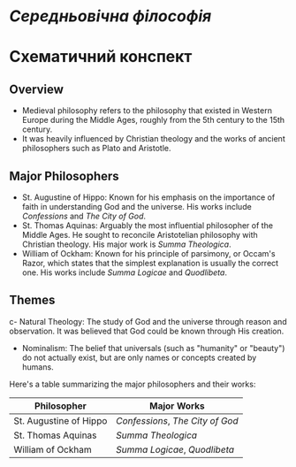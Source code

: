 # _Середньовічна філософія_

# Схематичний конспект

## Overview

- Medieval philosophy refers to the philosophy that existed in Western Europe during the Middle Ages, roughly from the 5th century to the 15th century.
- It was heavily influenced by Christian theology and the works of ancient philosophers such as Plato and Aristotle.

## Major Philosophers

- St. Augustine of Hippo: Known for his emphasis on the importance of faith in understanding God and the universe. His works include _Confessions_ and _The City of God_.
- St. Thomas Aquinas: Arguably the most influential philosopher of the Middle Ages. He sought to reconcile Aristotelian philosophy with Christian theology. His major work is _Summa Theologica_.
- William of Ockham: Known for his principle of parsimony, or Occam's Razor, which states that the simplest explanation is usually the correct one. His works include _Summa Logicae_ and _Quodlibeta_.

## Themes

с- Natural Theology: The study of God and the universe through reason and observation. It was believed that God could be known through His creation.

- Nominalism: The belief that universals (such as "humanity" or "beauty") do not actually exist, but are only names or concepts created by humans.

Here's a table summarizing the major philosophers and their works:

| Philosopher            | Major Works                      |
| ---------------------- | -------------------------------- |
| St. Augustine of Hippo | _Confessions_, _The City of God_ |
| St. Thomas Aquinas     | _Summa Theologica_               |
| William of Ockham      | _Summa Logicae_, _Quodlibeta_    |
